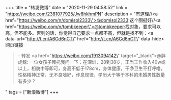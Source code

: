 +++
title = "转发微博"
date = "2020-11-29 04:58:52"
link = "https://weibo.com/2381077925/Jw8hkhmPN"
description = "有道理//<a href=\"https://weibo.com/n/domisol2333\">@domisol2333</a>:这个图挺好//<a href=\"https://weibo.com/n/tombkeeper\">@tombkeeper</a>:找对象，要求可以高，但不能多。否则的话，你觉得自己要求一点都不高，但就是找不到：<a data-url=\"http://t.cn/A6Gd6nCT\" href=\"http://t.cn/A6Gd6nCT\" data-hide>网页链接</a><br><blockquote> - 转发 <a href=\"https://weibo.com/1913094142\" target=\"_blank\">@胖虎鲸</a>: 一位女孩子拜托我问一下：在深圳，28到38岁，正当工作收入40w或以上，相貌中等即可，身高不低于178cm，身体健康，干净卫生不打呼噜，性格精神正常，无不良嗜好，作息规律，学历大于等于本科的未婚男性数量有多少？ </blockquote>"
tags = ["新浪微博"]
+++
